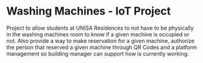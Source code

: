 # Washing Machines - IoT Project

Project to allow students at UNISA Residences to not have to be physically in the washing machines room to know if a given machine is occupied or not.
Also provide a way to make reservation for a given machine, authorize the person that reserved a given machine through QR Codes and a platform management so building manager can support how is currently working.


